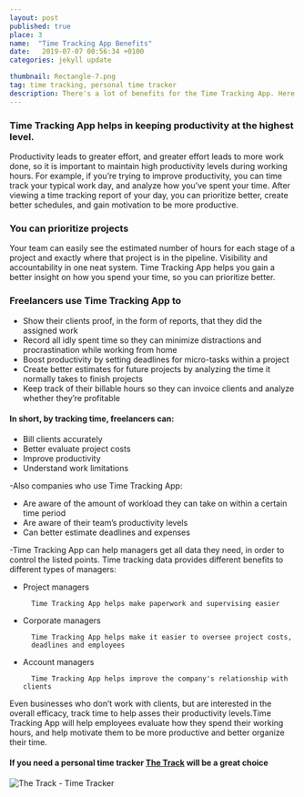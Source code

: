 ```yaml
---
layout: post
published: true
place: 3
name:  "Time Tracking App Benefits"
date:   2019-07-07 00:56:34 +0100
categories: jekyll update

thumbnail: Rectangle-7.png
tag: time tracking, personal time tracker
description: There's a lot of benefits for the Time Tracking App. Here's just some of them...
---
```



### Time Tracking App helps in keeping productivity at the highest level.

Productivity leads to greater effort, and greater effort leads to more work done, so it is important to maintain high productivity levels during working hours. 
For example, if you’re trying to improve productivity, you can time track your typical work day, and analyze how you’ve spent your time. After viewing a time tracking report of your day, you can prioritize better, create better schedules, and gain motivation to be more productive.


### You can prioritize projects

Your team can easily see the estimated number of hours for each stage of a project and exactly where that project is in the pipeline. Visibility and accountability in one neat system. Time Tracking App helps you gain a better insight on how you spend your time, so you can prioritize better.


### Freelancers use Time Tracking App to

- Show their clients proof, in the form of reports, that they did the assigned work
- Record all idly spent time so they can minimize distractions and procrastination while working from home
- Boost productivity by setting deadlines for micro-tasks within a project
- Create better estimates for future projects by analyzing the time it normally takes to finish projects
- Keep track of their billable hours so they can invoice clients and analyze whether they’re profitable


#### In short, by tracking time, freelancers can:

- Bill clients accurately
- Better evaluate project costs
- Improve productivity
- Understand work limitations




-Also companies who use Time Tracking App:


- Are aware of the amount of workload they can take on within a certain time period
- Are aware of their team’s productivity levels
- Can better estimate deadlines and expenses

-Time Tracking App can help managers get all data they need, in order to control the listed points. Time tracking data provides different benefits to different types of managers:


- Project managers

        Time Tracking App helps make paperwork and supervising easier

- Corporate managers

        Time Tracking App helps make it easier to oversee project costs, 
        deadlines and employees

- Account managers

        Time Tracking App helps improve the company's relationship with clients

Even businesses who don’t work with clients, but are interested in the overall efficacy, track time to help asses their productivity levels.Time Tracking App will help employees evaluate how they spend their working hours, and help motivate them to be more productive and better organize their time.

#### If you need a personal time tracker [The Track] will be a great choice

![The Track - Time Tracker](https://paper-attachments.dropbox.com/s_B5A2778E9949FD2B8B772FAD9E390FBE5888B730B87BCEE1F72125FEFD855E90_1562938432242_image.png)


[The Track]: https://thetrack.app/ 


